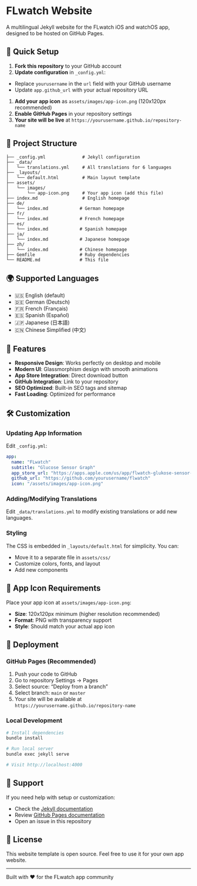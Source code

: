# FLwatch Website

A multilingual Jekyll website for the FLwatch iOS and watchOS app, designed to be hosted on GitHub Pages.

## 🚀 Quick Setup

1. **Fork this repository** to your GitHub account
1. **Update configuration** in `_config.yml`:
- Replace `yourusername` in the `url` field with your GitHub username
- Update `app.github_url` with your actual repository URL
1. **Add your app icon** as `assets/images/app-icon.png` (120x120px recommended)
1. **Enable GitHub Pages** in your repository settings
1. **Your site will be live** at `https://yourusername.github.io/repository-name`

## 📁 Project Structure

```
├── _config.yml              # Jekyll configuration
├── _data/
│   └── translations.yml     # All translations for 6 languages
├── _layouts/
│   └── default.html         # Main layout template
├── assets/
│   └── images/
│       └── app-icon.png     # Your app icon (add this file)
├── index.md                 # English homepage
├── de/
│   └── index.md            # German homepage
├── fr/
│   └── index.md            # French homepage
├── es/
│   └── index.md            # Spanish homepage
├── ja/
│   └── index.md            # Japanese homepage
├── zh/
│   └── index.md            # Chinese homepage
├── Gemfile                 # Ruby dependencies
└── README.md               # This file
```

## 🌍 Supported Languages

- 🇺🇸 English (default)
- 🇩🇪 German (Deutsch)
- 🇫🇷 French (Français)
- 🇪🇸 Spanish (Español)
- 🇯🇵 Japanese (日本語)
- 🇨🇳 Chinese Simplified (中文)

## 🎨 Features

- **Responsive Design**: Works perfectly on desktop and mobile
- **Modern UI**: Glassmorphism design with smooth animations
- **App Store Integration**: Direct download button
- **GitHub Integration**: Link to your repository
- **SEO Optimized**: Built-in SEO tags and sitemap
- **Fast Loading**: Optimized for performance

## 🛠️ Customization

### Updating App Information

Edit `_config.yml`:

```yaml
app:
  name: "FLwatch"
  subtitle: "Glucose Sensor Graph"
  app_store_url: "https://apps.apple.com/us/app/flwatch-glukose-sensor-graph/id6670172928"
  github_url: "https://github.com/yourusername/flwatch"
  icon: "/assets/images/app-icon.png"
```

### Adding/Modifying Translations

Edit `_data/translations.yml` to modify existing translations or add new languages.

### Styling

The CSS is embedded in `_layouts/default.html` for simplicity. You can:

- Move it to a separate file in `assets/css/`
- Customize colors, fonts, and layout
- Add new components

## 📱 App Icon Requirements

Place your app icon at `assets/images/app-icon.png`:

- **Size**: 120x120px minimum (higher resolution recommended)
- **Format**: PNG with transparency support
- **Style**: Should match your actual app icon

## 🚀 Deployment

### GitHub Pages (Recommended)

1. Push your code to GitHub
1. Go to repository Settings → Pages
1. Select source: “Deploy from a branch”
1. Select branch: `main` or `master`
1. Your site will be available at `https://yourusername.github.io/repository-name`

### Local Development

```bash
# Install dependencies
bundle install

# Run local server
bundle exec jekyll serve

# Visit http://localhost:4000
```

## 📧 Support

If you need help with setup or customization:

- Check the [Jekyll documentation](https://jekyllrb.com/docs/)
- Review [GitHub Pages documentation](https://docs.github.com/en/pages)
- Open an issue in this repository

## 📄 License

This website template is open source. Feel free to use it for your own app website.

-----

Built with ❤️ for the FLwatch app community
